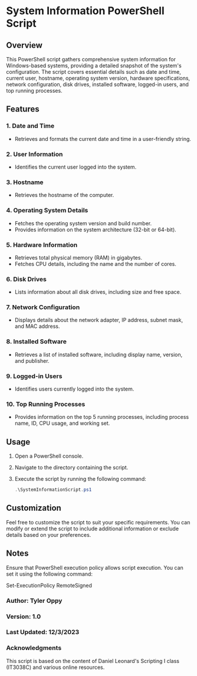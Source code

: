# System Information PowerShell Script

## Overview

This PowerShell script gathers comprehensive system information for Windows-based systems, providing a detailed snapshot of the system's configuration. The script covers essential details such as date and time, current user, hostname, operating system version, hardware specifications, network configuration, disk drives, installed software, logged-in users, and top running processes.

## Features

### 1. Date and Time
- Retrieves and formats the current date and time in a user-friendly string.

### 2. User Information
- Identifies the current user logged into the system.

### 3. Hostname
- Retrieves the hostname of the computer.

### 4. Operating System Details
- Fetches the operating system version and build number.
- Provides information on the system architecture (32-bit or 64-bit).

### 5. Hardware Information
- Retrieves total physical memory (RAM) in gigabytes.
- Fetches CPU details, including the name and the number of cores.

### 6. Disk Drives
- Lists information about all disk drives, including size and free space.

### 7. Network Configuration
- Displays details about the network adapter, IP address, subnet mask, and MAC address.

### 8. Installed Software
- Retrieves a list of installed software, including display name, version, and publisher.

### 9. Logged-in Users
- Identifies users currently logged into the system.

### 10. Top Running Processes
- Provides information on the top 5 running processes, including process name, ID, CPU usage, and working set.

## Usage

1. Open a PowerShell console.

2. Navigate to the directory containing the script.

3. Execute the script by running the following command:
   ```powershell
   .\SystemInformationScript.ps1

## Customization

Feel free to customize the script to suit your specific requirements. You can modify or extend the script to include additional information or exclude details based on your preferences.

## Notes

Ensure that PowerShell execution policy allows script execution. You can set it using the following command:

Set-ExecutionPolicy RemoteSigned

### Author: Tyler Oppy
### Version: 1.0
### Last Updated: 12/3/2023

### Acknowledgments
This script is based on the content of Daniel Leonard's Scripting I class (IT3038C) and various online resources.
